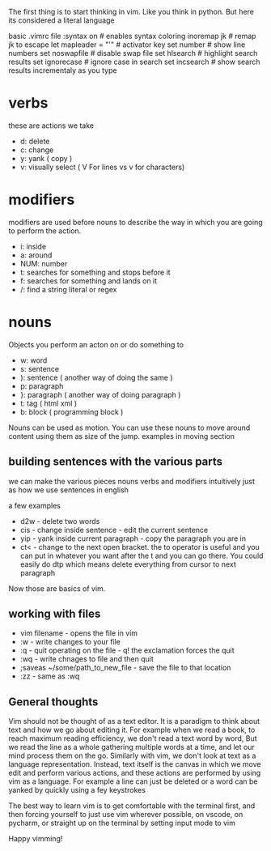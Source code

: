 The first thing is to start thinking in vim. Like you think in python. But here its considered a literal language


basic .vimrc file
:syntax on # enables syntax coloring
inoremap jk <ESC> # remap jk to escape
let mapleader = "'" # activator key
set number # show line numbers
set noswapfile # disable swap file
set hlsearch # highlight search results
set ignorecase # ignore case in search
set incsearch # show search results incrementaly as you type



# verbs
these are actions we take
- d: delete
- c: change
- y: yank ( copy )
- v: visually select ( V For lines vs v for characters)


# modifiers
modifiers are used before nouns to describe the way in which you are going to perform the action.
- i: inside
- a: around
- NUM: number
- t: searches for something and stops before it
- f: searches for something and lands on it
- /: find a string literal or regex

# nouns
Objects you perform an acton on or do something to
- w: word
- s: sentence
- ): sentence ( another way of doing the same )
- p: paragraph
- }: paragraph ( another way of doing paragraph )
- t: tag ( html xml )
- b: block ( programming block )


Nouns can be used as motion. You can use these nouns to move around content using them as size of  the jump. examples in moving section


## building sentences with the various parts
we can make the various pieces nouns verbs and modifiers intuitively just as how we use sentences in english


a few examples
- d2w - delete two words
- cis - change inside sentence - edit the current sentence
- yip - yank inside current paragraph - copy the paragraph you are in
- ct< - change to the next open bracket. the to operator is useful and you can put in whatever you want after the t and you can go there. You could easily do dtp which means delete everything from cursor to next paragraph

Now those are basics of vim.



## working with files
- vim filename - opens the file in vim
- :w - write changes to your file
- :q - quit operating on the file - q! the exclamation forces the quit
- :wq - write chnages to file and then quit
- ;saveas ~/some/path_to_new_file - save the file to that location
- :zz - same as :wq

## General thoughts
Vim should not be thought of as a text editor. It is a paradigm to think about text and how we go about editing it.
For example when we read a book, to reach maximum reading efficiency, we don't read a text word by word, But we read the line as a whole gathering multiple words at a time, and let our mind process them on the go. Similarly with vim, we don't look at text as a language representation. Instead, text itself is the canvas in which we move edit and perform various actions, and these actions are performed by using vim as a language. For example a line can just be deleted or a word can be yanked by quickly using a fey keystrokes

The best way to learn vim is to get comfortable with the terminal first, and then forcing yourself to just use vim wherever possible, on vscode, on pycharm, or straight up on the terminal by setting input mode to vim

Happy vimming!